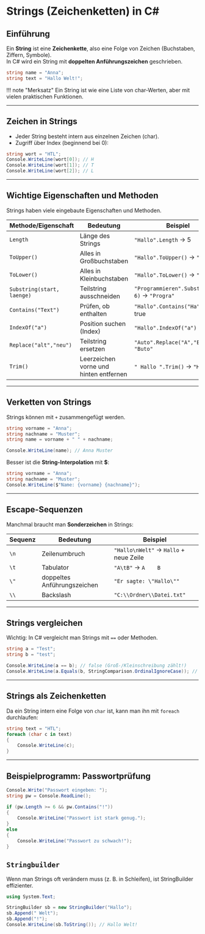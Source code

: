 # Strings (Zeichenketten) in C#

## Einführung

Ein **String** ist eine **Zeichenkette**, also eine Folge von Zeichen (Buchstaben, Ziffern, Symbole).  
In C# wird ein String mit **doppelten Anführungszeichen** geschrieben.

```csharp
string name = "Anna";
string text = "Hallo Welt!";
```

!!! note "Merksatz"
    Ein String ist wie eine Liste von char-Werten, aber mit vielen praktischen Funktionen.

---

## Zeichen in Strings

- Jeder String besteht intern aus einzelnen Zeichen (char).
- Zugriff über Index (beginnend bei 0):

```csharp
string wort = "HTL";
Console.WriteLine(wort[0]); // H
Console.WriteLine(wort[1]); // T
Console.WriteLine(wort[2]); // L
```

---

## Wichtige Eigenschaften und Methoden

Strings haben viele eingebaute Eigenschaften und Methoden.

| Methode/Eigenschaft        | Bedeutung                              | Beispiel                                       |
| -------------------------- | -------------------------------------- | ---------------------------------------------- |
| `Length`                   | Länge des Strings                      | `"Hallo".Length` → 5                           |
| `ToUpper()`                | Alles in Großbuchstaben                | `"Hallo".ToUpper()` → `"HALLO"`                |
| `ToLower()`                | Alles in Kleinbuchstaben               | `"Hallo".ToLower()` → `"hallo"`                |
| `Substring(start, laenge)` | Teilstring ausschneiden                | `"Programmieren".Substring(0, 6)` → `"Progra"` |
| `Contains("Text")`         | Prüfen, ob enthalten                   | `"Hallo".Contains("Ha")` → true                |
| `IndexOf("a")`             | Position suchen (Index)                | `"Hallo".IndexOf("a")` → 1                     |
| `Replace("alt","neu")`     | Teilstring ersetzen                    | `"Auto".Replace("A","B")` → `"Buto"`           |
| `Trim()`                   | Leerzeichen vorne und hinten entfernen | `" Hallo ".Trim()` → `"Hallo"`                 |

---

## Verketten von Strings

Strings können mit `+` zusammengefügt werden.

```csharp
string vorname = "Anna";
string nachname = "Muster";
string name = vorname + " " + nachname;

Console.WriteLine(name); // Anna Muster
```

Besser ist die **String-Interpolation** mit **$**:

```csharp
string vorname = "Anna";
string nachname = "Muster";
Console.WriteLine($"Name: {vorname} {nachname}");
```

---

## Escape-Sequenzen

Manchmal braucht man **Sonderzeichen** in Strings:

| Sequenz | Bedeutung                   | Beispiel                               |
| ------- | --------------------------- | -------------------------------------- |
| `\n`    | Zeilenumbruch               | `"Hallo\nWelt"` → `Hallo` + neue Zeile |
| `\t`    | Tabulator                   | `"A\tB"` → `A    B`                    |
| `\"`    | doppeltes Anführungszeichen | `"Er sagte: \"Hallo\""`                |
| `\\`    | Backslash                   | `"C:\\Ordner\\Datei.txt"`              |

---

## Strings vergleichen

Wichtig: In C# vergleicht man Strings mit `==` oder Methoden.

```csharp
string a = "Test";
string b = "test";

Console.WriteLine(a == b); // false (Groß-/Kleinschreibung zählt!)
Console.WriteLine(a.Equals(b, StringComparison.OrdinalIgnoreCase)); // true
```

---

## Strings als Zeichenketten

Da ein String intern eine Folge von `char` ist, kann man ihn mit `foreach` durchlaufen:

```csharp
string text = "HTL";
foreach (char c in text)
{
    Console.WriteLine(c);
}
```

---

## Beispielprogramm: Passwortprüfung

```csharp
Console.Write("Passwort eingeben: ");
string pw = Console.ReadLine();

if (pw.Length >= 6 && pw.Contains("!"))
{
    Console.WriteLine("Passwort ist stark genug.");
}
else
{
    Console.WriteLine("Passwort zu schwach!");
}
```

## `Stringbuilder`

Wenn man Strings oft verändern muss (z. B. in Schleifen), ist StringBuilder effizienter.

```csharp
using System.Text;

StringBuilder sb = new StringBuilder("Hallo");
sb.Append(" Welt");
sb.Append("!");
Console.WriteLine(sb.ToString()); // Hallo Welt!
```
